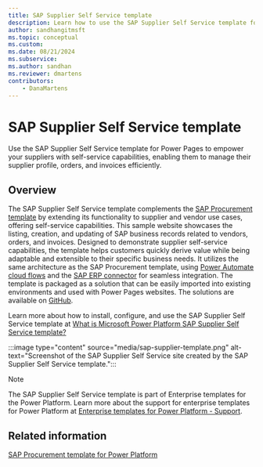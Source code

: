 ```yaml
---
title: SAP Supplier Self Service template
description: Learn how to use the SAP Supplier Self Service template for Power Pages to empower your suppliers with self-service capabilities, enabling them to manage their vendors, orders, and invoices efficiently
author: sandhangitmsft 
ms.topic: conceptual
ms.custom: 
ms.date: 08/21/2024
ms.subservice:
ms.author: sandhan 
ms.reviewer: dmartens
contributors:
    - DanaMartens
---
```


# SAP Supplier Self Service template

Use the SAP Supplier Self Service template for Power Pages to empower your suppliers with self-service capabilities, enabling them to manage their supplier profile, orders, and invoices efficiently.

## Overview

The SAP Supplier Self Service template complements the [SAP Procurement template](/power-platform/enterprise-templates/finance/sap-procurement/overview) by extending its functionality to supplier and vendor use cases, offering self-service capabilities. This sample website showcases the listing, creation, and updating of SAP business records related to vendors, orders, and invoices. Designed to demonstrate supplier self-service capabilities, the template helps customers quickly derive value while being adaptable and extensible to their specific business needs. It utilizes the same architecture as the SAP Procurement template, using [Power Automate cloud flows](/power-pages/configure/cloud-flow-integration) and the [SAP ERP connector](/connectors/saperp/) for seamless integration. The template is packaged as a solution that can be easily imported into existing environments and used with Power Pages websites. The solutions are available on [GitHub](https://go.microsoft.com/fwlink/?linkid=2281377).

Learn more about how to install, configure, and use the SAP Supplier Self Service template at [What is Microsoft Power Platform SAP Supplier Self Service template?](/power-platform/enterprise-templates/finance/sap-supplier-self-service/overview)

:::image type="content" source="media/sap-supplier-template.png" alt-text="Screenshot of the SAP Supplier Self Service site created by the SAP Supplier Self Service template.":::

> [!NOTE]
> The SAP Supplier Self Service template is part of Enterprise templates for the Power Platform. Learn more about the support for enterprise templates for Power Platform at [Enterprise templates for Power Platform - Support](/power-platform/enterprise-templates/overview#support).

## Related information

[SAP Procurement template for Power Platform](/power-platform/enterprise-templates/finance/sap-procurement/overview)
